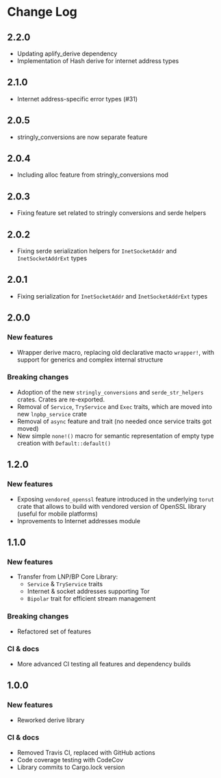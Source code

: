 Change Log
==========

2.2.0
-----
- Updating aplify_derive dependency
- Implementation of Hash derive for internet address types

2.1.0
-----
- Internet address-specific error types (#31)

2.0.5
-----
- stringly_conversions are now separate feature

2.0.4
-----
- Including alloc feature from stringly_conversions mod

2.0.3
-----
- Fixing feature set related to stringly conversions and serde helpers

2.0.2
-----
- Fixing serde serialization helpers for `InetSocketAddr` and `InetSocketAddrExt` 
  types

2.0.1
-----
- Fixing serialization for `InetSocketAddr` and `InetSocketAddrExt` types

2.0.0
-----
### New features
- Wrapper derive macro, replacing old declarative macto `wrapper!`, with support 
  for generics and complex internal structure

### Breaking changes
- Adoption of the new `stringly_conversions` and `serde_str_helpers` crates. 
  Crates are re-exported.
- Removal of `Service`, `TryService` and `Exec` traits, which are moved into new 
  `lnpbp_service` crate
- Removal of `async` feature and trait (no needed once service traits got moved)
- New simple `none!()` macro for semantic representation of empty type creation 
  with `Default::default()`

1.2.0
-----
### New features
- Exposing `vendored_openssl` feature introduced in the underlying `torut` crate
  that allows to build with vendored version of OpenSSL library (useful for 
  mobile platforms)
- Inprovements to Internet addresses module

1.1.0
-----
### New features
- Transfer from LNP/BP Core Library:
  * `Service` & `TryService` traits
  * Internet & socket addresses supporting Tor
  * `Bipolar` trait for efficient stream management
### Breaking changes
- Refactored set of features
### CI & docs
- More advanced CI testing all features and dependency builds

1.0.0
-----
### New features
- Reworked derive library
### CI & docs
- Removed Travis CI, replaced with GitHub actions
- Code coverage testing with CodeCov
- Library commits to Cargo.lock version
